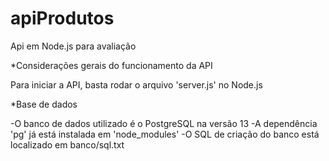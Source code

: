 # apiProdutos
Api em Node.js para avaliação

*Considerações gerais do funcionamento da API

Para iniciar a API, basta rodar o arquivo 'server.js' no Node.js

*Base de dados

-O banco de dados utilizado é o PostgreSQL na versão 13
-A dependência 'pg' já está instalada em 'node_modules'
-O SQL de criação do banco está localizado em banco/sql.txt

